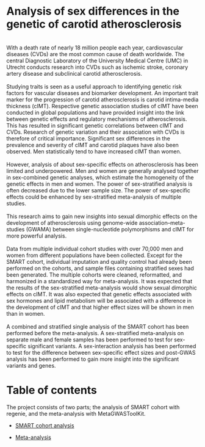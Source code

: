 # Analysis of sex differences in the genetic of carotid atherosclerosis

<br>
With a death rate of nearly 18 million people each year, cardiovascular diseases (CVDs) are the most common cause of death worldwide. The central Diagnostic Laboratory of the University Medical Centre (UMC) in Utrecht conducts research into CVDs such as ischemic stroke, coronary artery disease and subclinical carotid atherosclerosis. </br>

<br>
Studying traits is seen as a useful approach to identifying genetic risk factors for vascular diseases and biomarker development. An important trait marker for the progression of carotid atherosclerosis is carotid intima-media thickness (cIMT). Respective genetic association studies of cIMT have been conducted in global populations and have provided insight into the link between genetic effects and regulatory mechanisms of atherosclerosis. 
This has resulted in significant genetic correlations between cIMT and CVDs. Research of genetic variation and their association with CVDs is therefore of critical importance.  Significant sex differences in the prevalence and severity of cIMT and carotid plaques have also been observed. Men statistically tend to have increased cIMT than women.  </br>
 
<br>
However, analysis of about sex-specific effects on atherosclerosis has been limited and underpowered. Men and women are generally analysed together in sex-combined genetic analyses, which estimate the homogeneity of the genetic effects in men and women. The power of sex-stratified analysis is often decreased due to the lower sample size. The power of sex-specific effects could be enhanced by sex-stratified meta-analysis of multiple studies. </br>

<br>
This research aims to gain new insights into sexual dimorphic effects on the development of atherosclerosis using genome-wide association–meta-studies (GWAMA) between single-nucleotide polymorphisms and cIMT for more powerful analysis. </br>

<br>
Data from multiple individual cohort studies with over 70,000 men and women from different populations have been collected. Except for the SMART cohort, individual imputation and quality control had already been performed on the cohorts, and sample files containing stratified sexes had been generated. The multiple cohorts were cleaned, reformatted, and harmonized in a standardized way for meta-analysis. 
It was expected that the results of the sex-stratified meta-analysis would show sexual dimorphic effects on cIMT. It was also expected that genetic effects associated with sex hormones and lipid metabolism will be associated with a difference in the development of cIMT and that higher effect sizes will be shown in men than in women. </br>

<br>
A combined and stratified single analysis of the SMART cohort has been performed before the meta-analysis. A sex-stratified meta-analysis on separate male and female samples has been performed to test for sex-specific significant variants. A sex-interaction analysis has been performed to test for the difference between sex-specific effect sizes and post-GWAS analysis has been performed to gain more insight into the significant variants and genes. </br>



# Table of contents

The project consists of two parts; the analysis of SMART cohort with regenie, and the meta-analysis with MetaGWASToolKit.

- [SMART cohort analysis](https://github.com/xEmz/UMC-GWAS-cIMT/tree/main/SMART-MR%20cohort%20analysis)

- [Meta-analysis](https://github.com/xEmz/UMC-GWAS-cIMT/tree/main/Meta-analysis)
